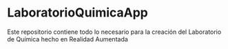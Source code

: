 # LaboratorioQuimicaApp
Este repositorio contiene todo lo necesario para la creación del Laboratorio de Química hecho en Realidad Aumentada 
